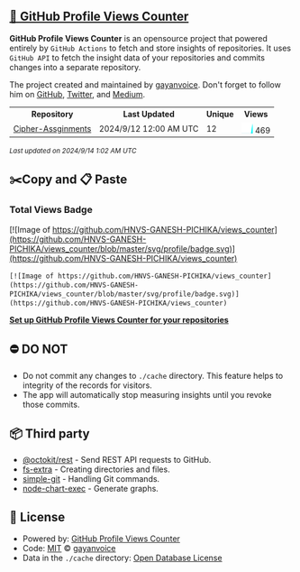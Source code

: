 ## [🚀 GitHub Profile Views Counter](https://github.com/gayanvoice/github-profile-views-counter)
**GitHub Profile Views Counter** is an opensource project that powered entirely by  `GitHub Actions` to fetch and store insights of repositories.
It uses `GitHub API` to fetch the insight data of your repositories and commits changes into a separate repository.

The project created and maintained by [gayanvoice](https://github.com/gayanvoice). Don't forget to follow him on [GitHub](https://github.com/gayanvoice), [Twitter](https://twitter.com/gayanvoice), and [Medium](https://gayanvoice.medium.com/).

<table>
	<tr>
		<th>
			Repository
		</th>
		<th>
			Last Updated
		</th>
		<th>
			Unique
		</th>
		<th>
			Views
		</th>
	</tr>
	<tr>
		<td>
			<a href="https://github.com/HNVS-GANESH-PICHIKA/views_counter/tree/master/readme/849790671/year.md">
				Cipher-Assginments
			</a>
		</td>
		<td>
			2024/9/12 12:00 AM UTC
		</td>
		<td>
			12
		</td>
		<td>
			<img alt="Response time graph" src="https://github.com/HNVS-GANESH-PICHIKA/views_counter/raw/master/graph/849790671/small/year.png" height="20"> 469
		</td>
	</tr>
</table>

<small><i>Last updated on 2024/9/14 1:02 AM UTC</i></small>

## ✂️Copy and 📋 Paste
### Total Views Badge
[![Image of https://github.com/HNVS-GANESH-PICHIKA/views_counter](https://github.com/HNVS-GANESH-PICHIKA/views_counter/blob/master/svg/profile/badge.svg)](https://github.com/HNVS-GANESH-PICHIKA/views_counter)

```readme
[![Image of https://github.com/HNVS-GANESH-PICHIKA/views_counter](https://github.com/HNVS-GANESH-PICHIKA/views_counter/blob/master/svg/profile/badge.svg)](https://github.com/HNVS-GANESH-PICHIKA/views_counter)
```
[**Set up GitHub Profile Views Counter for your repositories**](https://github.com/gayanvoice/github-profile-views-counter)
## ⛔ DO NOT
- Do not commit any changes to `./cache` directory. This feature helps to integrity of the records for visitors.
- The app will automatically stop measuring insights until you revoke those commits.
## 📦 Third party

- [@octokit/rest](https://www.npmjs.com/package/@octokit/rest) - Send REST API requests to GitHub.
- [fs-extra](https://www.npmjs.com/package/fs-extra) - Creating directories and files.
- [simple-git](https://www.npmjs.com/package/simple-git) - Handling Git commands.
- [node-chart-exec](https://www.npmjs.com/package/node-chart-exec) - Generate graphs.
## 📄 License
- Powered by: [GitHub Profile Views Counter](https://github.com/gayanvoice/github-profile-views-counter)
- Code: [MIT](./LICENSE) © [gayanvoice](https://github.com/gayanvoice)
- Data in the `./cache` directory: [Open Database License](https://opendatacommons.org/licenses/odbl/1-0/)